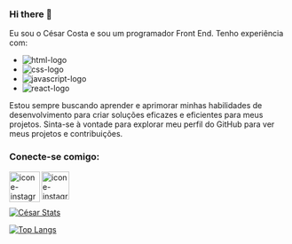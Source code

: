 ### Hi there 👋

Eu sou o César Costa e sou um programador Front End. Tenho experiência com:

- <img src="https://img.shields.io/badge/HTML5-E34F26?style=for-the-badge&logo=html5&logoColor=white" alt="html-logo"/>

- <img src="https://img.shields.io/badge/CSS3-1572B6?style=for-the-badge&logo=css3&logoColor=white" alt="css-logo"/>

- <img src="https://img.shields.io/badge/JavaScript-F7DF1E?style=for-the-badge&logo=javascript&logoColor=black" alt="javascript-logo"/>

- <img src="https://img.shields.io/badge/React-20232A?style=for-the-badge&logo=react&logoColor=61DAFB" alt="react-logo"/>



 Estou sempre buscando aprender e aprimorar minhas habilidades de desenvolvimento para criar soluções eficazes e eficientes para meus projetos. Sinta-se à vontade para explorar meu perfil do GitHub para ver meus projetos e contribuições.
 
 ### Conecte-se comigo:
 <p>
 <a href="https://www.instagram.com/cesarecosta_/">
 <img align="left" alt="icone-instagram" width="55px" src="https://img.freepik.com/vetores-gratis/icone-de-midia-social-do-vetor-instagram-7-de-junho-de-2021-banguecoque-tailandia_53876-136728.jpg?w=2000"/>
 </a>
 <a href="https://www.linkedin.com/in/cesar-costa-51198222a/">
 <img align="left" alt="icone-instagram" width="50px" src="https://img.freepik.com/icones-gratis/linkedin_318-157468.jpg"/>
 </a>

</p>
<br>
<br>
<br>

[![César Stats](https://github-readme-stats.vercel.app/api?username=cesarrcosta99)](https://github.com/anuraghazra/github-readme-stats)

[![Top Langs](https://github-readme-stats.vercel.app/api/top-langs/?username=cesarrcosta99)](https://github.com/anuraghazra/github-readme-stats)
